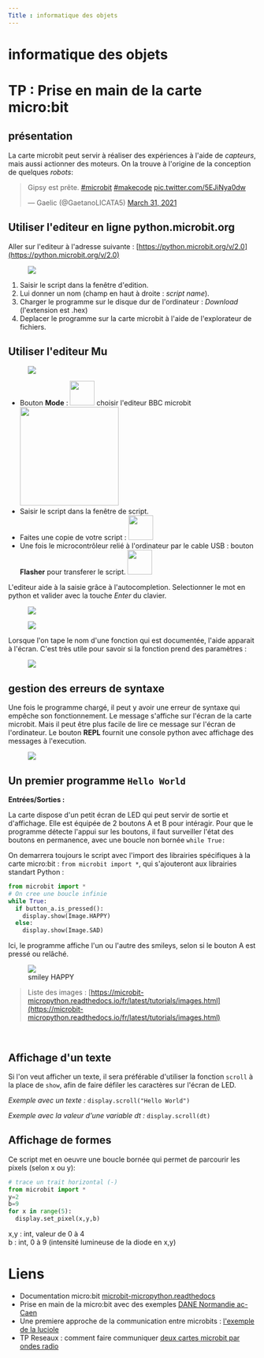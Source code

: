 ```yaml
---
Title : informatique des objets
---
```


# informatique des objets

# TP : Prise en main de la carte micro:bit
## présentation
La carte microbit peut servir à réaliser des expériences à l'aide de *capteurs*, mais aussi actionner des moteurs. On la trouve à l'origine de la conception de quelques *robots*:

<blockquote class="twitter-tweet"><p lang="fr" dir="ltr">Gipsy est prête. <a href="https://twitter.com/hashtag/microbit?src=hash&amp;ref_src=twsrc%5Etfw">#microbit</a> <a href="https://twitter.com/hashtag/makecode?src=hash&amp;ref_src=twsrc%5Etfw">#makecode</a> <a href="https://t.co/5EJiNya0dw">pic.twitter.com/5EJiNya0dw</a></p>&mdash; Gaelic (@GaetanoLICATA5) <a href="https://twitter.com/GaetanoLICATA5/status/1377319663017803780?ref_src=twsrc%5Etfw">March 31, 2021</a></blockquote> <script async src="https://platform.twitter.com/widgets.js" charset="utf-8"></script>

## Utiliser l'editeur en ligne python.microbit.org
Aller sur l'editeur à l'adresse suivante : [https://python.microbit.org/v/2.0](https://python.microbit.org/v/2.0)

<figure>
  <img src="../images/editoronline.png">
</figure>

1. Saisir le script dans la fenêtre d'edition.
2. Lui donner un nom (champ en haut à droite : *script name*).
3. Charger le programme sur le disque dur de l'ordinateur : *Download* (l'extension est .hex)
4. Deplacer le programme sur la carte microbit à l'aide de l'explorateur de fichiers.

## Utiliser l'editeur Mu
<figure>
  <img src="../images/helloworld.png">
</figure>

* Bouton **Mode** : <img src="../images/mu_mode.png" width="50px"> choisir l'editeur BBC microbit <img src="../images/mu_microbit.png" width="200px">
* Saisir le script dans la fenêtre de script.
* Faites une copie de votre script : <img src="../images/mu_save.png" width="50px">
* Une fois le microcontrôleur relié à l'ordinateur par le cable USB : bouton **Flasher** pour transferer le script. <img src="../images/mu_flash.png" width="50px">

L'editeur aide à la saisie grâce à l'autocompletion. Selectionner le mot en python et valider avec la touche *Enter* du clavier.

<figure>
  <img src="../images/autocompletion1.png">
</figure>

<figure>
  <img src="../images/autocompletion2.png">
</figure>

Lorsque l'on tape le nom d'une fonction qui est documentée, l'aide apparait à l'écran. C'est très utile pour savoir si la fonction prend des paramètres : 

<figure>
  <img src="../images/documentation.png">
</figure>

## gestion des erreurs de syntaxe
Une fois le programme chargé, il peut y avoir une erreur de syntaxe qui empêche son fonctionnement. Le message s'affiche sur l'écran de la carte microbit. Mais il peut être plus facile de lire ce message sur l'écran de l'ordinateur. Le bouton **REPL** fournit une console python avec affichage des messages à l'execution.

<figure>
  <img src="../images/repl.png">
</figure>

## Un premier programme `Hello World`
**Entrées/Sorties :**

La carte dispose d'un petit écran de LED qui peut servir de sortie et d'affichage. Elle est équipée de 2 boutons A et B pour intéragir.
Pour que le programme détecte l'appui sur les boutons, il faut surveiller l'état des boutons en permanence, avec une boucle non bornée `while True:`

On demarrera toujours le script avec l'import des librairies spécifiques à la carte micro:bit : `from microbit import *`, qui s'ajouteront aux librairies standart Python : 

```python
from microbit import *
# On cree une boucle infinie 
while True:
  if button_a.is_pressed(): 
    display.show(Image.HAPPY)
  else: 
    display.show(Image.SAD)
```

Ici, le programme affiche l'un ou l'autre des smileys, selon si le bouton A est pressé ou relâché.

<figure>
<img src="../images/mu_happy.png">
<figcaption>smiley HAPPY</figcaption>
</figure>

> Liste des images : [https://microbit-micropython.readthedocs.io/fr/latest/tutorials/images.html](https://microbit-micropython.readthedocs.io/fr/latest/tutorials/images.html)

<br>

## Affichage d'un texte
Si l'on veut afficher un texte, il sera préférable d'utiliser la fonction `scroll` à la place de `show`, afin de faire défiler les caractères sur l'écran de LED. 

*Exemple avec un texte :* ```display.scroll("Hello World")``` 

*Exemple avec la valeur d'une variable dt :* ```display.scroll(dt)``` 

## Affichage de formes
Ce script met en oeuvre une boucle bornée qui permet de parcourir les pixels (selon x ou y):

```python
# trace un trait horizontal (-)
from microbit import *
y=2
b=9
for x in range(5):
  display.set_pixel(x,y,b)
```
x,y : int, valeur de 0 à 4<br>
b : int, 0 à 9 (intensité lumineuse de la diode en x,y)


# Liens
* Documentation micro:bit [microbit-micropython.readthedocs](https://microbit-micropython.readthedocs.io/en/v1.0.1/)
* Prise en main de la micro:bit avec des exemples [DANE Normandie ac-Caen](https://numerique-sciences-informatiques.discip.ac-caen.fr/IMG/pdf/initiation-mu-microbit.pdf)
* Une premiere approche de la communication entre microbits : [l'exemple de la luciole](https://microbit-micropython.readthedocs.io/en/v1.0.1/tutorials/radio.html)
* TP Reseaux : comment faire communiquer [deux cartes microbit par ondes radio](https://www.lossendiere.com/2017/12/10/faire-communiquer-2-microbit-par-onde-radio/)